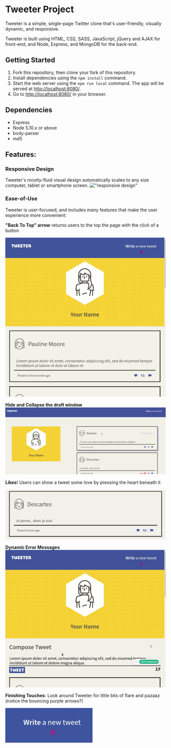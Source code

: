 # Tweeter Project

Tweeter is a simple, single-page Twitter clone that's user-friendly, visually dynamic, and responsive. 

Tweeter is built using HTML, CSS, SASS, JavaScript, jQuery and AJAX for front-end, and Node, Express, and MongoDB for the back-end. 

## Getting Started

1. Fork this repository, then clone your fork of this repository.
2. Install dependencies using the `npm install` command.
3. Start the web server using the `npm run local` command. The app will be served at <http://localhost:8080/>.
4. Go to <http://localhost:8080/> in your browser.

## Dependencies

- Express
- Node 5.10.x or above
- body-parser
- md5

## Features:

### **Responsive Design**
 Tweeter's mostly-fluid visual design automatically scales to any size computer, tablet or smartphone screen. 
!["responsive design"](https://github.com/erikleisinger/tweeter/raw/master/samples/responsive-design.gif
)

### **Ease-of-Use**
 Tweeter is user-focused, and includes many features that make the user experience more convenient:

**"Back To Top" arrow** returns users to the top the page with the click of a button

!["arrow to top - small format"](https://github.com/erikleisinger/tweeter/raw/master/samples/arrow-to-top-small.gif
)



**Hide and Collapse the draft window**
!["hide and show draft box"](https://github.com/erikleisinger/tweeter/raw/master/samples/hideandshow.gif
)

**Likes**! Users can show a tweet some love by pressing the heart beneath it

!["likes"](https://github.com/erikleisinger/tweeter/raw/master/samples/likes.gif
)

**Dynamic Error Messages**
!["errors"](https://github.com/erikleisinger/tweeter/raw/master/samples/errors.gif
)

**Finishing Touches**: Look around Tweeter for little bits of flare and pazaaz (notice the bouncing purple arrows?)

!["arrowbounce"](https://github.com/erikleisinger/tweeter/blob/master/samples/arrowbounce.gif
)


